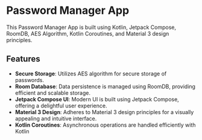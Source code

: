 # Password Manager App

This Password Manager App is built using Kotlin, Jetpack Compose, RoomDB, AES Algorithm, Kotlin Coroutines, and Material 3 design principles.

## Features

- **Secure Storage**: Utilizes AES algorithm for secure storage of passwords.
- **Room Database**: Data persistence is managed using RoomDB, providing efficient and scalable storage.
- **Jetpack Compose UI**: Modern UI is built using Jetpack Compose, offering a delightful user experience.
- **Material 3 Design**: Adheres to Material 3 design principles for a visually appealing and intuitive interface.
- **Kotlin Coroutines**: Asynchronous operations are handled efficiently with Kotlin
